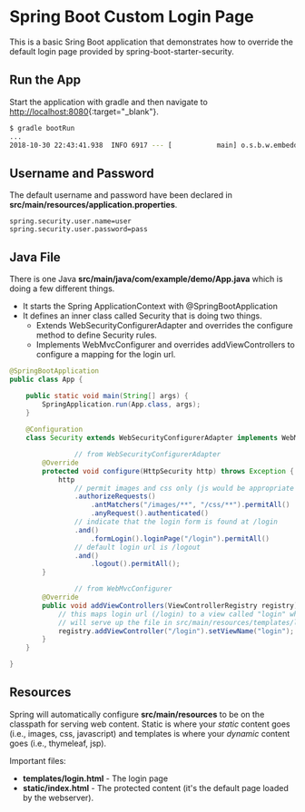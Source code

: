 # Spring Boot Custom Login Page

This is a basic Sring Boot application that demonstrates how to override the default login page provided by spring-boot-starter-security.

## Run the App

Start the application with gradle and then navigate to [http://localhost:8080](http://localhost:8080){:target="_blank"}.

```bash
$ gradle bootRun
...
2018-10-30 22:43:41.938  INFO 6917 --- [           main] o.s.b.w.embedded.tomcat.TomcatWebServer  : Tomcat started on port(s): 8080 (http) with context path ''
```

## Username and Password

The default username and password have been declared in **src/main/resources/application.properties**.

```
spring.security.user.name=user
spring.security.user.password=pass
```

## Java File

There is one Java **src/main/java/com/example/demo/App.java** which is doing a few different things.

* It starts the Spring ApplicationContext with @SpringBootApplication
* It defines an inner class called Security that is doing two things.
  * Extends WebSecurityConfigurerAdapter and overrides the configure method to define Security rules. 
  * Implements WebMvcConfigurer and overrides addViewControllers to configure a mapping for the login url.

```java
@SpringBootApplication
public class App {

	public static void main(String[] args) {
		SpringApplication.run(App.class, args);
	}
   
	@Configuration
	class Security extends WebSecurityConfigurerAdapter implements WebMvcConfigurer {

                // from WebSecurityConfigurerAdapter
		@Override
		protected void configure(HttpSecurity http) throws Exception {
			http
				// permit images and css only (js would be appropriate too if we had any)
				.authorizeRequests()
					.antMatchers("/images/**", "/css/**").permitAll()
					.anyRequest().authenticated()
				// indicate that the login form is found at /login
				.and()
					.formLogin().loginPage("/login").permitAll()
				// default login url is /logout
				.and()
					.logout().permitAll();
		}

                // from WebMvcConfigurer
		@Override
		public void addViewControllers(ViewControllerRegistry registry) {
			// this maps login url (/login) to a view called "login" which
			// will serve up the file in src/main/resources/templates/login.html
			registry.addViewController("/login").setViewName("login");
		}
	}

}
```

## Resources

Spring will automatically configure **src/main/resources** to be on the classpath for serving web content. Static is where your _static_ content goes (i.e., images, css, javascript) and templates is where your _dynamic_ content goes (i.e., thymeleaf, jsp). 

Important files:

* **templates/login.html** - The login page
* **static/index.html** - The protected content (it's the default page loaded by the webserver). 
